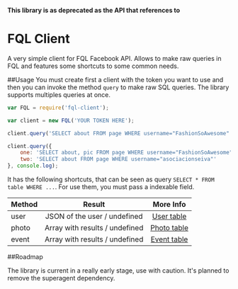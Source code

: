 **This library is as deprecated as the API that references to**

FQL Client
==========
A very simple client for FQL Facebook API. Allows to make raw queries in FQL and features some shortcuts to some common needs.

##Usage
You must create first a client with the token you want to use and then you can invoke the method `query` to make raw SQL queries. The library supports multiples queries at once.

```js
var FQL = require('fql-client');

var client = new FQL('YOUR TOKEN HERE');

client.query('SELECT about FROM page WHERE username="FashionSoAwesome"', console.log);

client.query({
    one: 'SELECT about, pic FROM page WHERE username="FashionSoAwesome"',
    two: 'SELECT about FROM page WHERE username="asociacionseiva"'
}, console.log);
```

It has the following shortcuts, that can be seen as query `SELECT * FROM table WHERE ...`. For use them, you must pass a indexable field. 

 Method|Result|More Info  
 :---|:---:|:---:|
 user| JSON of the user / undefined|  [User table](https://developers.facebook.com/docs/reference/fql/user/) 
 photo| Array with results / undefined | [Photo table](https://developers.facebook.com/docs/reference/fql/photo/) 
 event| Array with results / undefined |  [Event table](https://developers.facebook.com/docs/reference/fql/event/)

##Roadmap

The library is current in a really early stage, use with caution. It's planned to remove the superagent dependency.
